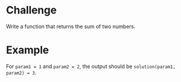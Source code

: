 # Challenge
Write a function that returns the sum of two numbers.

# Example
For `param1 = 1` and `param2 = 2`, the output should be `solution(param1, param2) = 3`.
